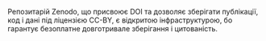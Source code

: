 Репозитарій Zenodo, що присвоює DOI та дозволяє зберігати публікації, код і дані під ліцензією CC-BY, є відкритою інфраструктурою, бо гарантує безоплатне довготривале зберігання і цитованість.